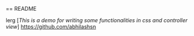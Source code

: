== README

lerg [*This is a demo for writing some functionalities in css and controller 
view*]
https://github.com/abhilashsn